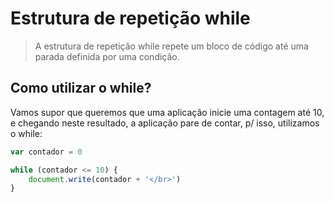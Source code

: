 # Estrutura de repetição while
>A estrutura de repetição while repete um bloco de código até uma parada definida por uma condição.

## Como utilizar o while?

Vamos supor que queremos que uma aplicação inicie uma contagem até 10, e chegando neste resultado, a aplicação pare de contar, p/ isso, utilizamos o while:

```js
var contador = 0

while (contador <= 10) {
    document.write(contador + '</br>')
}
```